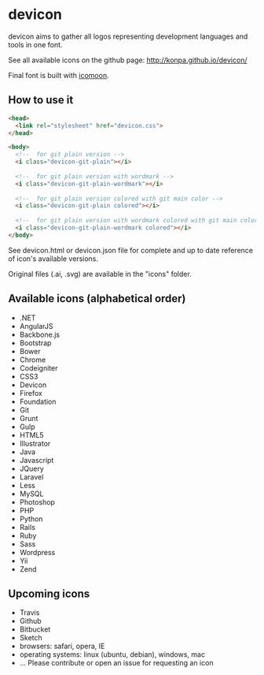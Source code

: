 devicon
=======

devicon aims to gather all logos representing development languages and tools in one font.

See all available icons on the github page: http://konpa.github.io/devicon/

Final font is built with [icomoon](http://icomoon.io).

How to use it
--------------

```html
<head>
  <link rel="stylesheet" href="devicon.css">
</head>

<body>
  <!--  for git plain version -->
  <i class="devicon-git-plain"></i>
  
  <!--  for git plain version with wordmark -->
  <i class="devicon-git-plain-wordmark"></i>
  
  <!--  for git plain version colored with git main color -->
  <i class="devicon-git-plain colored"></i>
  
  <!--  for git plain version with wordmark colored with git main color -->
  <i class="devicon-git-plain-wordmark colored"></i>
</body>
```

See devicon.html or devicon.json file for complete and up to date reference of icon's available versions.

Original files (.ai, .svg) are available in the "icons" folder.


Available icons (alphabetical order)
---------------

- .NET
- AngularJS
- Backbone.js
- Bootstrap
- Bower
- Chrome
- Codeigniter
- CSS3
- Devicon
- Firefox
- Foundation
- Git
- Grunt
- Gulp
- HTML5
- Illustrator
- Java
- Javascript
- JQuery
- Laravel
- Less
- MySQL
- Photoshop
- PHP
- Python
- Rails
- Ruby
- Sass
- Wordpress
- Yii
- Zend

Upcoming icons
---------------
- Travis
- Github
- Bitbucket
- Sketch
- browsers: safari, opera, IE
- operating systems: linux (ubuntu, debian), windows, mac
- ... Please contribute or open an issue for requesting an icon






